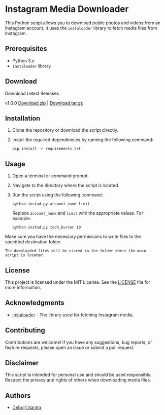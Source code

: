 
# Instagram Media Downloader

This Python script allows you to download public photos and videos from an Instagram account. It uses the `instaloader` library to fetch media files from Instagram.

## Prerequisites

- Python 3.x
- `instaloader` library

## Download
Download Letest Releases

v1.0.0 [Download zip](https://github.com/debojitsantra/instad/archive/refs/tags/1.0.0.zip)
| [Download tar.gz](https://github.com/debojitsantra/instad/archive/refs/tags/1.0.0.tar.gz)


## Installation

1. Clone the repository or download the script directly.
2. Install the required dependencies by running the following command:

   ```shell
   pip install -r requirements.txt
   ```
## Usage

1. Open a terminal or command prompt.
2. Navigate to the directory where the script is located.
3. Run the script using the following command:

   ```shell
   python instad.py account_name limit
   ```

   Replace `account_name` and `limit` with the appropriate values. For example:

   ```shell
   python instad.py tech_burner 10
   ```

Make sure you have the necessary permissions to write files to the specified destination folder.

`The downloaded files will be stored in the folder where the main script is located`
## License

This project is licensed under the MIT License. See the [LICENSE](LICENSE) file for more information.

## Acknowledgments

- [instaloader](https://instaloader.github.io/) - The library used for fetching Instagram media.

## Contributing

Contributions are welcome! If you have any suggestions, bug reports, or feature requests, please open an issue or submit a pull request.

## Disclaimer

This script is intended for personal use and should be used responsibly. Respect the privacy and rights of others when downloading media files.

## Authors

- [Debojit Santra](https://github.com/debojitsantra)
